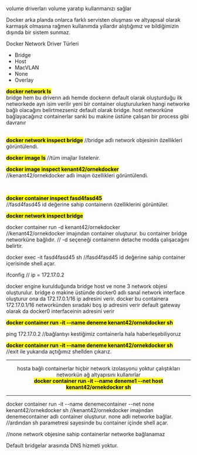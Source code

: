 volume driverları volume yaratıp kullanmanızı sağlar

Docker arka planda onlarca farklı servisten oluşması ve altyapısal olarak karmaşık
olmasına rağmen kullanımda yıllardır alıştığımız ve bildiğimizin dışında bir sistem
sunmaz.

Docker Network Driver Türleri
<ul>
  <li>Bridge</li>
  <li>Host</li>
  <li>MacVLAN</li>
  <li>None</li>
   <li>Overlay</li>
</ul>



<b><mark>docker network ls</mark></b>
</br>
bridge hem bu driverın adı hemde dockerın default olarak oluşturduğu ilk networkede ayn isim verilir
yeni bir container oluşturulurken hangi networke bağlı olacağını belirtmezseniz default olarak bridge.
host networküne bağlayacağınız containerlar sanki bu makine üstüne çalışan bir process gibi davranır

</br>
<b><mark>docker network inspect bridge</mark></b>
//bridge adlı network objesinin özellikleri görüntülendi.
</br>


<b><mark>docker image ls</mark></b>
//tüm imajlar listelenir.
</br>

<b><mark>docker image inspect kenant42/ornekdocker</mark></b>
</br>
//kenant42/ornekdocker adlı imajın özellikleri görüntülendi.

</br>

<b><mark>docker container inspect fasd4fasd45</mark></b>
</br>
//fasd4fasd45 id değerine sahip containerın özelliklerini görüntüler.
</br>

<b><mark>docker network inspect bridge</mark></b>
</br>



docker container run -d kenant42/ornekdocker
</br>
//kenant42/ornekdocker imajından container oluşturur. bu container bridge networküne bağlıdır.
// -d seçeneği containerın detache modda çalışacağını belirtir.


docker exec -it fasd4fasd45 sh
//fasd4fasd45 id değerine sahip container içerisinde shell açar.

ifconfig
// ip = 172.17.0.2

docker engine kurulduğunda bridge host ve none 3 network objesi oluşturulur.
bridge o makine üstünde docker0 adlı sanal network interface oluşturur ona da 172.17.0.1/16 ip adresini verir.
docker bu containera 172.17.0.1/16 networkünden sıradaki boş ip adresini verir
default gateway olarak da docker0 interfaceinin adresini verir


<b><mark>docker container run -it --name deneme kenant42/ornekdocker sh</mark></b>
</br>


ping 172.17.0.2
//bağlantıyı kestiğimiz containerla hala haberleşebiliyoruz

<b><mark>docker container run -it --name deneme kenant42/ornekdocker sh</b></mark>
</br>
//exit ile yukarıda açtığımız shellden çıkarız.



-------------------------------------

<div align="center">
 hosta bağlı containerlar hiçbir network izolasyonu yoktur çalıştıkları networkün ağ altyapısını kullanırlar

</br>
<b><mark>docker container run -it --name deneme1 --net host kenant42/ornekdocker sh</mark></b>
<br>

</div>

-------------------------------------

docker container run -it --name denemecontainer --net none kenant42/ornekdocker sh
//kenant42/ornekdocker imajından denemecontainer adlı container oluşturur. none adlı networke bağlar.
//ardından sh parametresi sayesinde bu container içinde shell açar.


//none network objesine sahip containerlar networke bağlanamaz

Default bridgelar arasında DNS hizmeti yoktur.














